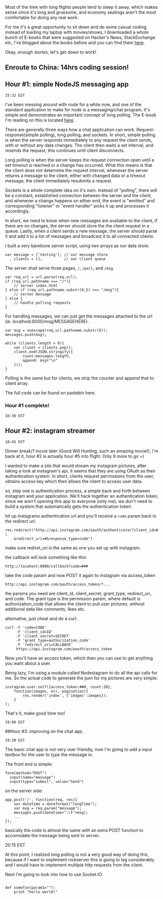 Most of the time with long flights people tend to sleep it away, which makes
sense since it's long and gruesome, and economy seatings aren't the most
comfortable for doing any real work.

For me it's a great opportunity to sit down and do some casual coding, instead
of loading my laptop with movies/shows, I downloaded a whole bunch of E-books
that were suggested on Hacker's News, StackExchange etc, I've blogged about the
books before and you can find them [here](/must-read-programming-books).

Okay, enough stories, let's get down to work!

## Enroute to China: 14hrs coding session!

## Hour #1: simple NodeJS messaging app
    15:32 EST

I've been messing around with node for a while now, and one of the standard
application to make for node is a messaging/chat program. It's simple and
demonstrates an important concept of long polling. The E-book I'm reading on
this is located [here](http://book.mixu.net/single.html).

There are generally three ways how a chat application can work.
Request-response(simple polling), long polling, and sockets. In short, simple
polling is when the server responds immediately to any request the client sends,
with or without any data changes. The client then waits a set interval, and
resends the request, this continues until client disconnects.

Long polling is when the server keeps the request connection open until a set
timeout is reached or a change has occurred. What this means is that the client
does not determine the request interval, whenever the server returns a message
to the client, either with changed data or a timeout message, the client
immediately resubmits a request.

Sockets is a whole complete idea on it's own. Instead of "polling", there will
be a constant, established connection between the server and the client, and
whenever a change happens on either end, the event is "emitted" and
corresponding "listener" or "event handler" picks it up and processes it
accordingly.

In short, we need to know when new messages are available to the client, if
there are no changes, the server should store the the client request in a queue.
Lastly, when a client sends a new message, the server should parse it and add it
to a list of messages and broadcast it to all connected clients.

I built a very barebone server script, using two arrays as our data store:

    var message = ['testing']; // our message store
      , clients = [];          // our client queue

The server shall serve three pages, <code>/</code>, <code>/poll</code>, and
<code>/msg</code>.

    var req_url = url.parse(req.url);
    if (req_url.pathname === "/"){
        // server index.html
    } else if (req_url.pathname.substr(0,5) === "/msg"){
        // server message
    } else {
        // handle polling requests
    }

For handling messages, we can just get the messages attached to the url (ie.
localhost:8000/msg/MESSAGEHERE).
    
    var msg = unescape(req_url.pathname.substr(5));
    messages.push(msg);

    while (clients.length > 0){
        var client = clients.pop();
        client.end(JSON.stringify({
            count:messages.length,
            append: msg+"\n"
        }));
    }

Polling is the same but for clients, we strip the counter and append that to
client array.

The full code can be found on pastebin here.

### Hour #1 complete!
    16:36 EST

## Hour #2: instagram streamer

    18:41 EST

Dinner break/1 movie later (Good Will Hunting, such an amazing movie!), I'm back
at it, hour #2 is actually hour #5 into flight. Only 9 more to go =)

I wanted to make a site that would stream my instagram pictures, after taking
a look at instagram's api, it seems that they are using OAuth as their
authentication system. In short, clients request permissions from the user,
obtains access key which then allows the client to access user data.

so, step one is authentication process, a simple back and forth between
instagram and your application. We'll hack together an authentication token,
since we aren't opening this app to everyone (only me), we don't need to build
a system that automatically gets the authentication token.

hit up instagrams authentication url and you'll receive a <code>code</code>
param back in the redirect url.

    res.redirect("http://api.instagram.com/oauth/authenticate/?client_id=# \
        &redirect_uri=#&response_type=code")

make sure rediret\_uri is the same as one you set up with instagram.

the callback will look something like this:

    http://locahost:8000/callback?code=###

take the code param and now POST it again to instagram via access\_token

    http://api.instagram.com/oauth/access_token/?...

the params you need are client\_id, client\_secret, grant\_type, redirect\_uri, and
code. The grant type is the permission param, where default is
authorization\_code that allows the client to pull user pictures, without
additional data like comments, likes etc.

alternative, just cheat and do a curl:


    curl -F 'code=CODE' 
         -F 'client_id=ID' 
         -F 'client_secret=SECRET' 
         -F 'grant_type=authorization_code' 
         -F 'redirect_uri=CALLBACK'
         https://api.instagram.com/oauth/access_token

Now you'll have an access token, which then you can use to get anything you want
about a user.

Being lazy, I'm using a module called Nodestagram to do all the api calls for
me. So the actual code to generate the json for my pictures are very simple:

    instagram.user.self({access_token:###, count:20},
        function(images, err, pagination){
            res.render('index', {'images':images});
        }
    );

That's it, make good time too!

    19:06 EST

##Hour #3: improving on the chat app.

    19:30 EST

The basic chat app is not very user friendly, now I'm going to add a input
textbox for the user to type the message in.

The front end is simple:

    form(method="POST")
      input(name="message")
      input(type="submit", value="Send")

on the server side:

    app.post('/', function(req, res){
        var datetime = dateformat("longTime");
        var msg = req.param("message");
        messages.push(datetime+":\t"+msg);
        ...
    });

basically the code is almost the same with an extra POST function to accomodate
the message being sent to server.

20:15 EST

At this point, I realized long polling is not a very good way of doing this,
because if I want to implement nickserver this is going to lag considerably and
I would have to implement multiple http requests from the client.

Next I'm going to look into how to use Socket.IO

<?prettify?>
<pre class="prettyprint">
<code>
def somefun(param1=""):
    print "hello world!"
</code>
</pre>



